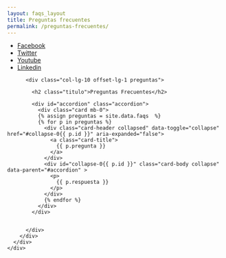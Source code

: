 ```yaml
---
layout: faqs_layout
title: Preguntas frecuentes
permalink: /preguntas-frecuentes/
---
```

<main>
  <section id="contenido">
    <div class="container-fluid">
      <div class="row no-gutters">
        <div class="col-lg-6 text-left alac">
          <div class="row no-gutters">
            <div class="col-lg-2 d-none d-lg-block d-xl-block">
              <ul class="redes">
                <li><a class="facebook" href="" target="_blank">Facebook</a></li>
                <li><a class="twitter" href="" target="_blank">Twitter</a></li>
                <li><a class="youtube" href="" target="_blank">Youtube</a></li>
                <li><a class="linkedin" href="" target="_blank">Linkedin</a></li>
              </ul>
              <div class="col-lg-6">
              </div>
            </div>
          </div>
        </div>
      </div>
      <div class="container">
        <div class="row">

          <div class="col-lg-10 offset-lg-1 preguntas">

            <h2 class="titulo">Preguntas Frecuentes</h2>

            <div id="accordion" class="accordion">
              <div class="card mb-0">
              {% assign preguntas = site.data.faqs  %}
              {% for p in preguntas %}
                <div class="card-header collapsed" data-toggle="collapse" href="#collapse-0{{ p.id }}" aria-expanded="false">
                  <a class="card-title">
                    {{ p.pregunta }}
                  </a>
                </div>
                <div id="collapse-0{{ p.id }}" class="card-body collapse" data-parent="#accordion" >
                  <p>
                    {{ p.respuesta }}
                  </p>
                </div>
                {% endfor %}
              </div>
            </div>


          </div>
        </div>
      </div>
    </div>
  </div>
  </section>
  <!-- Bootstrap core JavaScript -->
  <script src="/assets/vendor/jquery/jquery.min.js"></script>
  <script src="/assets/vendor/bootstrap/js/bootstrap.bundle.min.js"></script>

  <script>
    function toggleIcon(e) {
      $(e.target)
          .prev('.panel-heading')
          .find(".more-less")
          .toggleClass('glyphicon-plus glyphicon-minus');
    }
    $('.panel-group').on('hidden.bs.collapse', toggleIcon);
    $('.panel-group').on('shown.bs.collapse', toggleIcon);

  </script>
</main>
